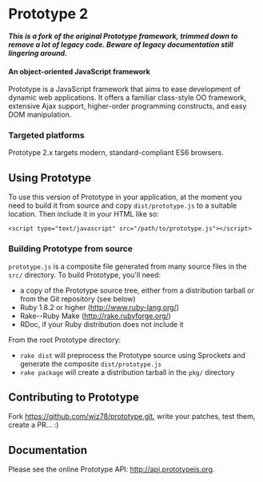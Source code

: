 Prototype 2
===========

***This is a fork of the original Prototype framework, trimmed down to remove a lot
of legacy code. Beware of legacy documentation still lingering around.***

#### An object-oriented JavaScript framework ####

Prototype is a JavaScript framework that aims to ease development of dynamic 
web applications.  It offers a familiar class-style OO framework, extensive
Ajax support, higher-order programming constructs, and easy DOM manipulation.

### Targeted platforms ###

Prototype 2.x targets modern, standard-compliant ES6 browsers.

Using Prototype
---------------

To use this version of Prototype in your application, at the moment you need
to build it from source and copy `dist/prototype.js` to a suitable location.
Then include it in your HTML like so:

    <script type="text/javascript" src="/path/to/prototype.js"></script>

### Building Prototype from source ###

`prototype.js` is a composite file generated from many source files in 
the `src/` directory. To build Prototype, you'll need:

* a copy of the Prototype source tree, either from a distribution tarball or
  from the Git repository (see below)
* Ruby 1.8.2 or higher (<http://www.ruby-lang.org/>)
* Rake--Ruby Make (<http://rake.rubyforge.org/>)
* RDoc, if your Ruby distribution does not include it

From the root Prototype directory:

* `rake dist` will preprocess the Prototype source using Sprockets and 
  generate the composite `dist/prototype.js`
* `rake package` will create a distribution tarball in the 
  `pkg/` directory

Contributing to Prototype
-------------------------

Fork https://github.com/wiz78/prototype.git, write your patches, test them, create a PR... :)

Documentation
-------------

Please see the online Prototype API: <http://api.prototypejs.org>.
